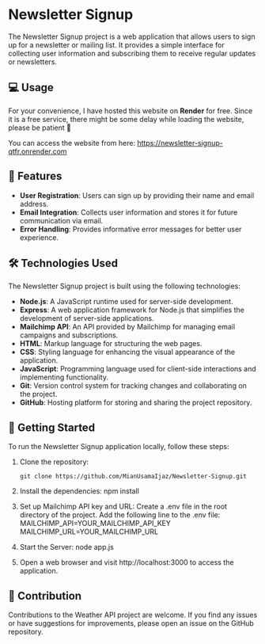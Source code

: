 # Newsletter Signup

The Newsletter Signup project is a web application that allows users to sign up for a newsletter or mailing list. It provides a simple interface for collecting user information and subscribing them to receive regular updates or newsletters.

## 💻 Usage

For your convenience, I have hosted this website on **Render** for free. Since it is a free service, there might be some delay while loading the website, please be patient 🙂

You can access the website from here: https://newsletter-signup-qtfr.onrender.com

## 🌟 Features

- **User Registration**: Users can sign up by providing their name and email address.
- **Email Integration**: Collects user information and stores it for future communication via email.
- **Error Handling**: Provides informative error messages for better user experience.

## 🛠️ Technologies Used

The Newsletter Signup project is built using the following technologies:

- **Node.js**: A JavaScript runtime used for server-side development.
- **Express**: A web application framework for Node.js that simplifies the development of server-side applications.
- **Mailchimp API**: An API provided by Mailchimp for managing email campaigns and subscriptions.
- **HTML**: Markup language for structuring the web pages.
- **CSS**: Styling language for enhancing the visual appearance of the application.
- **JavaScript**: Programming language used for client-side interactions and implementing functionality.
- **Git**: Version control system for tracking changes and collaborating on the project.
- **GitHub**: Hosting platform for storing and sharing the project repository.

## 🚀 Getting Started

To run the Newsletter Signup application locally, follow these steps:

1. Clone the repository:
   ```shell
   git clone https://github.com/MianUsamaIjaz/Newsletter-Signup.git

2. Install the dependencies: npm install

3. Set up Mailchimp API key and URL:
Create a .env file in the root directory of the project.
Add the following line to the .env file:
MAILCHIMP_API=YOUR_MAILCHIMP_API_KEY
MAILCHIMP_URL=YOUR_MAILCHIMP_URL

5. Start the Server: node app.js

6. Open a web browser and visit http://localhost:3000 to access the application.

## 🤝 Contribution
Contributions to the Weather API project are welcome. If you find any issues or have suggestions for improvements, please open an issue on the GitHub repository.
